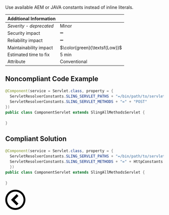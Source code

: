 <p>Use available AEM or JAVA constants instead of inline literals.

| Additional Information |                               |
|------------------------|-------------------------------|
| _Severity - deprecated_| Minor                         | 
| Security impact        | :heavy_minus_sign:            |
| Reliability impact     | :heavy_minus_sign:            |
| Maintainability impact | $\color{green}{\textsf{Low}}$ |
| Estimated time to fix  | 5 min                         |
| Attribute              | Conventional                  |

</p>
<h2>Noncompliant Code Example </h2>

```java
@Component(service = Servlet.class, property = {
  ServletResolverConstants.SLING_SERVLET_PATHS + "=/bin/path/to/servlet",
  ServletResolverConstants.SLING_SERVLET_METHODS + "=" + "POST"
})
public class ComponentServlet extends SlingAllMethodsServlet {
    
}
```

<h2>Compliant Solution</h2>

```java
@Component(service = Servlet.class, property = {
  ServletResolverConstants.SLING_SERVLET_PATHS + "=/bin/path/to/servlet",
  ServletResolverConstants.SLING_SERVLET_METHODS + "=" + HttpConstants.METHOD_GET
  })
public class ComponentServlet extends SlingAllMethodsServlet {
    
}
```

[![Back to overview](back.svg)](../../README.md)
